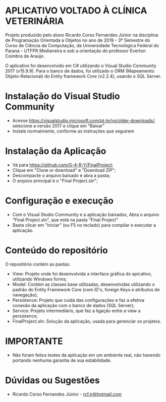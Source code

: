 # APLICATIVO VOLTADO À CLÍNICA VETERINÁRIA
Projeto produzido pelo aluno Ricardo Corso Fernandes Júnior na disciplina de Programação Orientada a Objetos no ano de 2019 - 3º Semestre do Curso de Ciência da Computação, da Universidade Tecnológica Federal do Paraná - UTFPR Medianeira e sob a orientação do professor Everton Coimbra de Araújo.

O aplicativo foi desenvolvido em C# utilizando o Visual Studio Community 2017 (v15.9.9). Para o banco de dados, foi utilizado o ORM (Mapeamento Objeto-Relacional) do Entity framework Core (v2.2.4), usando o SQL Server.

# Instalação do Visual Studio Community
* Acesse https://visualstudio.microsoft.com/pt-br/vs/older-downloads/, selecione a versão 2017 e clique em "Baixar"
* Instale normalmente, conforme as instruções que seguirem

# Instalação da Aplicação
* Vá para https://github.com/G-4-R-Y/FinalProject;
* Clique em "Clone or download" e "Download ZIP";
* Descompacte o arquivo baixado e abra a pasta;
* O arquivo principal é o "Final Project.sln";

# Configuração e execução
* Com o Visual Studio Community e a aplicação baixados, Abra o arquivo "Final Project.sln", que está na pasta "Final Project"
* Basta clicar em "Iniciar" (ou F5 no teclado) para compilar e executar a aplicação.

# Conteúdo do repositório
O repositório contém as pastas:
* View: Projeto onde foi desenvolvida a interface gráfica do apicativo, utilizando Windows forms;
* Model: Contém as classes base utilizadas, desenvolvidas utilizando o padrão do Entity Framework Core (com ID's, foreign Keys e atributos de navegação);
* Persistence: Projeto que cuida das configurações e faz a efetiva conexão da aplicação com o banco de dados (SQL Server);
* Service: Projeto intermediário, que faz a ligação entre a view a persistence;
* FinalProject.sln: Solução da aplicação, usada para gerenciar os projetos.

# IMPORTANTE
* Não foram feitos testes da aplicação em um ambiente real, não havendo portando nenhuma garantia de sua estabilidade.

# Dúvidas ou Sugestões
* Ricardo Corso Fernandes Júnior - rcf.jr@hotmail.com
